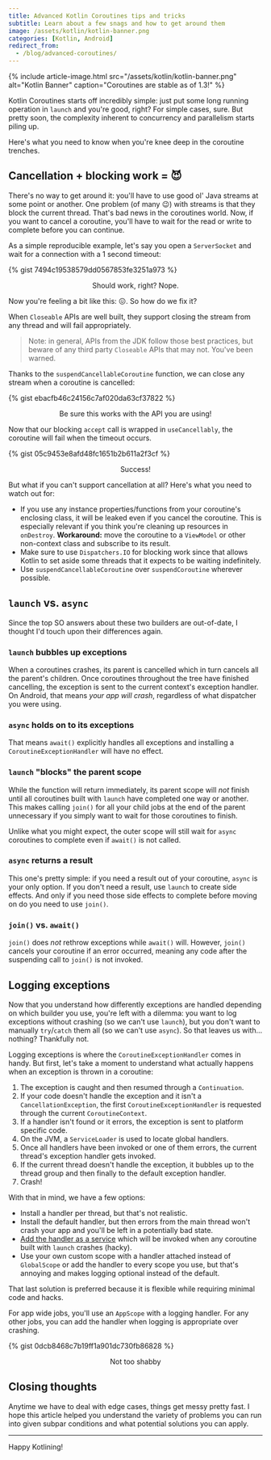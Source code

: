 ```yaml
---
title: Advanced Kotlin Coroutines tips and tricks
subtitle: Learn about a few snags and how to get around them
image: /assets/kotlin/kotlin-banner.png
categories: [Kotlin, Android]
redirect_from:
  - /blog/advanced-coroutines/
---
```


{% include article-image.html src="/assets/kotlin/kotlin-banner.png" alt="Kotlin Banner" caption="Coroutines are stable as of 1.3!" %}

Kotlin Coroutines starts off incredibly simple: just put some long running operation in `launch` and
you're good, right? For simple cases, sure. But pretty soon, the complexity inherent to concurrency
and parallelism starts piling up.

Here's what you need to know when you're knee deep in the coroutine trenches.

## Cancellation + blocking work = 😈

There's no way to get around it: you'll have to use good ol' Java streams at some point or another.
One problem (of many 😉) with streams is that they block the current thread. That's bad news in the
coroutines world. Now, if you want to cancel a coroutine, you'll have to wait for the read or write
to complete before you can continue.

As a simple reproducible example, let's say you open a `ServerSocket` and wait for a connection with
a 1 second timeout:

{% gist 7494c19538579dd0567853fe3251a973 %}
<div style="text-align: center" class="text-gray"><p class="gist-caption">Should work, right? Nope.</p></div>

Now you're feeling a bit like this: 😖. So how do we fix it?

When `Closeable` APIs are well built, they support closing the stream from any thread and will fail
appropriately.

> Note: in general, APIs from the JDK follow those best practices, but beware of any third party
`Closeable` APIs that may not. You've been warned.

Thanks to the `suspendCancellableCoroutine` function, we can close any stream when a coroutine is
cancelled:

{% gist ebacfb46c24156c7af020da63cf37822 %}
<div style="text-align: center" class="text-gray"><p class="gist-caption">Be sure this works with the API you are using!</p></div>

Now that our blocking `accept` call is wrapped in `useCancellably`, the coroutine will fail when the
timeout occurs.

{% gist 05c9453e8afd48fc1651b2b611a2f3cf %}
<div style="text-align: center" class="text-gray"><p class="gist-caption">Success!</p></div>

But what if you can't support cancellation at all? Here's what you need to watch out for:

- If you use any instance properties/functions from your coroutine's enclosing class, it will be
  leaked even if you cancel the coroutine. This is especially relevant if you think you're cleaning
  up resources in `onDestroy`. **Workaround:** move the coroutine to a `ViewModel` or other
  non-context class and subscribe to its result.
- Make sure to use `Dispatchers.IO` for blocking work since that allows Kotlin to set aside some
  threads that it expects to be waiting indefinitely.
- Use `suspendCancellableCoroutine` over `suspendCoroutine` wherever possible.

## `launch` vs. `async`

Since the top SO answers about these two builders are out-of-date, I thought I'd touch upon their
differences again.

### `launch` bubbles up exceptions

When a coroutines crashes, its parent is cancelled which in turn cancels all the parent's children.
Once coroutines throughout the tree have finished cancelling, the exception is sent to the current
context's exception handler. On Android, that means *your app will crash*, regardless of what
dispatcher you were using.

### `async` holds on to its exceptions

That means `await()` explicitly handles all exceptions and installing a `CoroutineExceptionHandler`
will have no effect.

### `launch` "blocks" the parent scope

While the function will return immediately, its parent scope will *not* finish until all coroutines
built with `launch` have completed one way or another. This makes calling `join()` for all your
child jobs at the end of the parent unnecessary if you simply want to wait for those coroutines to
finish.

Unlike what you might expect, the outer scope will still wait for `async` coroutines to complete
even if `await()` is not called.

### `async` returns a result

This one's pretty simple: if you need a result out of your coroutine, `async` is your only option.
If you don't need a result, use `launch` to create side effects. And only if you need those side
effects to complete before moving on do you need to use `join()`.

### `join()` vs. `await()`

`join()` does *not* rethrow exceptions while `await()` will. However, `join()` cancels your
coroutine if an error occurred, meaning any code after the suspending call to `join()` is not
invoked.

## Logging exceptions

Now that you understand how differently exceptions are handled depending on which builder you use,
you're left with a dilemma: you want to log exceptions without crashing (so we can't use `launch`),
but you don't want to manually `try`/`catch` them all (so we can't use `async`). So that leaves us
with… nothing? Thankfully not.

Logging exceptions is where the `CoroutineExceptionHandler` comes in handy. But first, let's take a
moment to understand what actually happens when an exception is thrown in a coroutine:

1. The exception is caught and then resumed through a `Continuation`.
1. If your code doesn't handle the exception and it isn't a `CancellationException`, the first
   `CoroutineExceptionHandler` is requested through the current `CoroutineContext`.
1. If a handler isn't found or it errors, the exception is sent to platform specific code.
1. On the JVM, a `ServiceLoader` is used to locate global handlers.
1. Once all handlers have been invoked or one of them errors, the current thread's exception handler
   gets invoked.
1. If the current thread doesn't handle the exception, it bubbles up to the thread group and then
   finally to the default exception handler.
1. Crash!

With that in mind, we have a few options:

- Install a handler per thread, but that's not realistic.
- Install the default handler, but then errors from the main thread won't crash your app and you'll
  be left in a potentially bad state.
- [Add the handler as a service](https://gist.github.com/SUPERCILEX/f4b01ccf6fd4ef7ec0a85dbd59c89d6c)
  which will be invoked when any coroutine built with `launch` crashes (hacky).
- Use your own custom scope with a handler attached instead of `GlobalScope` or add the handler to
  every scope you use, but that's annoying and makes logging optional instead of the default.

That last solution is preferred because it is flexible while requiring minimal code and hacks.

For app wide jobs, you'll use an `AppScope` with a logging handler. For any other jobs, you can add
the handler when logging is appropriate over crashing.

{% gist 0dcb8468c7b19ff1a901dc730fb86828 %}
<div style="text-align: center" class="text-gray"><p class="gist-caption">Not too shabby</p></div>

## Closing thoughts

Anytime we have to deal with edge cases, things get messy pretty fast. I hope this article helped
you understand the variety of problems you can run into given subpar conditions and what potential
solutions you can apply.

<hr/>

Happy Kotlining!
